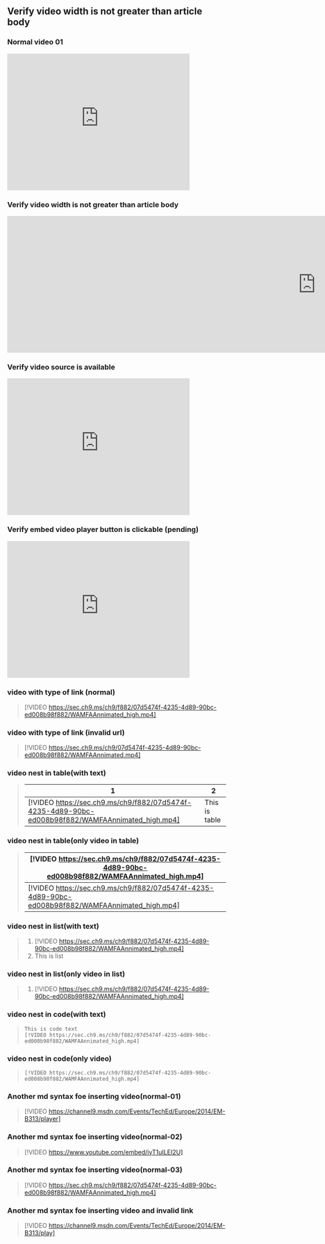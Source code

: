 ## Verify video width is not greater than article body

### Normal video 01
<iframe width="420" height="315" src="https://www.youtube.com/embed/iyT1uILEI2U" frameborder="0" allowfullscreen></iframe>

### Verify video width is not greater than article body
<iframe width="1420" height="315" src="https://www.youtube.com/embed/iyT1uILEI2U" frameborder="0" allowfullscreen></iframe>

### Verify video source is available
<iframe width="420" height="315" src="https://www.youtube.com/embed/iyT1uILEI2" frameborder="0" allowfullscreen></iframe>
    
### Verify embed video player button is clickable (pending)
<iframe width="420" height="315" src="https://www.youtube.com/embed/iyT1uILEI2U" frameborder="0" allowfullscreen></iframe>


### video with type of link (normal)
>[!VIDEO https://sec.ch9.ms/ch9/f882/07d5474f-4235-4d89-90bc-ed008b98f882/WAMFAAnnimated_high.mp4] 
 
### video with type of link (invalid url) 
>[!VIDEO https://sec.ch9.ms/ch9/07d5474f-4235-4d89-90bc-ed008b98f882/WAMFAAnnimated.mp4] 


### video nest in table(with text)
>|1|2|
>| ------------- | ----------- |
>|[!VIDEO https://sec.ch9.ms/ch9/f882/07d5474f-4235-4d89-90bc-ed008b98f882/WAMFAAnnimated_high.mp4]| This is table|

### video nest in table(only video in table)
>|[!VIDEO https://sec.ch9.ms/ch9/f882/07d5474f-4235-4d89-90bc-ed008b98f882/WAMFAAnnimated_high.mp4]|
>| ------------- | 
>|[!VIDEO https://sec.ch9.ms/ch9/f882/07d5474f-4235-4d89-90bc-ed008b98f882/WAMFAAnnimated_high.mp4] |

### video nest in list(with text)
>1. [!VIDEO https://sec.ch9.ms/ch9/f882/07d5474f-4235-4d89-90bc-ed008b98f882/WAMFAAnnimated_high.mp4] 
>2. This is list

### video nest in list(only video in list)
>1. [!VIDEO https://sec.ch9.ms/ch9/f882/07d5474f-4235-4d89-90bc-ed008b98f882/WAMFAAnnimated_high.mp4]

### video nest in code(with text)
>```
>This is code text
>[!VIDEO https://sec.ch9.ms/ch9/f882/07d5474f-4235-4d89-90bc-ed008b98f882/WAMFAAnnimated_high.mp4]
>```

### video nest in code(only video)
>```
>[!VIDEO https://sec.ch9.ms/ch9/f882/07d5474f-4235-4d89-90bc-ed008b98f882/WAMFAAnnimated_high.mp4]
>``` 

### Another md syntax foe inserting video(normal-01)
> [!VIDEO https://channel9.msdn.com/Events/TechEd/Europe/2014/EM-B313/player]
>
>

### Another md syntax foe inserting video(normal-02)
> [!VIDEO https://www.youtube.com/embed/iyT1uILEI2U]
>
>

### Another md syntax foe inserting video(normal-03)
> [!VIDEO https://sec.ch9.ms/ch9/f882/07d5474f-4235-4d89-90bc-ed008b98f882/WAMFAAnnimated_high.mp4]
>
>

### Another md syntax foe inserting video and invalid link
> [!VIDEO https://channel9.msdn.com/Events/TechEd/Europe/2014/EM-B313/play]
>
>
